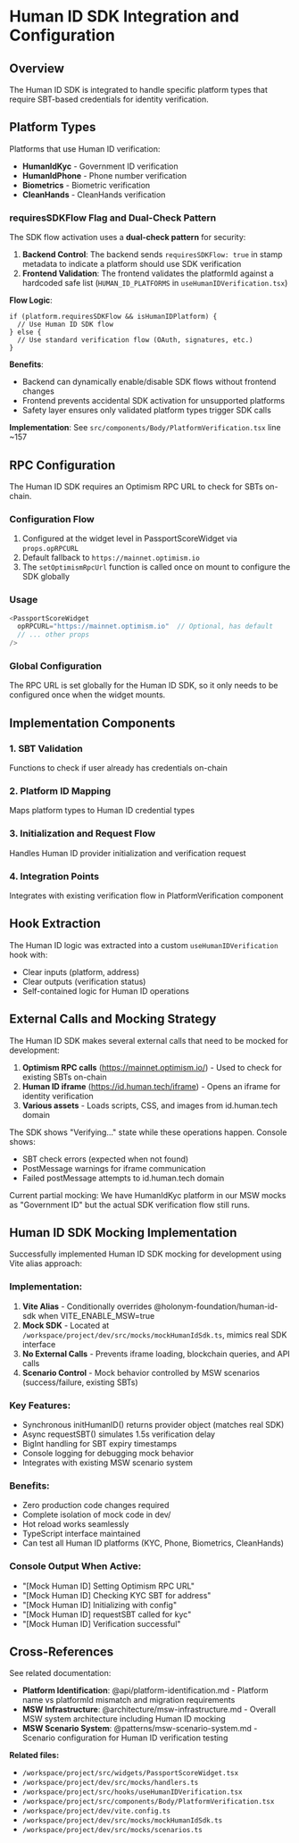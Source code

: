# Human ID SDK Integration and Configuration

## Overview

The Human ID SDK is integrated to handle specific platform types that require SBT-based credentials for identity verification.

## Platform Types

Platforms that use Human ID verification:

- **HumanIdKyc** - Government ID verification
- **HumanIdPhone** - Phone number verification
- **Biometrics** - Biometric verification
- **CleanHands** - CleanHands verification

### requiresSDKFlow Flag and Dual-Check Pattern

The SDK flow activation uses a **dual-check pattern** for security:

1. **Backend Control**: The backend sends `requiresSDKFlow: true` in stamp metadata to indicate a platform should use SDK verification
2. **Frontend Validation**: The frontend validates the platformId against a hardcoded safe list (`HUMAN_ID_PLATFORMS` in `useHumanIDVerification.tsx`)

**Flow Logic**:
```
if (platform.requiresSDKFlow && isHumanIDPlatform) {
  // Use Human ID SDK flow
} else {
  // Use standard verification flow (OAuth, signatures, etc.)
}
```

**Benefits**:
- Backend can dynamically enable/disable SDK flows without frontend changes
- Frontend prevents accidental SDK activation for unsupported platforms
- Safety layer ensures only validated platform types trigger SDK calls

**Implementation**: See `src/components/Body/PlatformVerification.tsx` line ~157

## RPC Configuration

The Human ID SDK requires an Optimism RPC URL to check for SBTs on-chain.

### Configuration Flow

1. Configured at the widget level in PassportScoreWidget via `props.opRPCURL`
2. Default fallback to `https://mainnet.optimism.io`
3. The `setOptimismRpcUrl` function is called once on mount to configure the SDK globally

### Usage

```typescript
<PassportScoreWidget
  opRPCURL="https://mainnet.optimism.io"  // Optional, has default
  // ... other props
/>
```

### Global Configuration

The RPC URL is set globally for the Human ID SDK, so it only needs to be configured once when the widget mounts.

## Implementation Components

### 1. SBT Validation

Functions to check if user already has credentials on-chain

### 2. Platform ID Mapping

Maps platform types to Human ID credential types

### 3. Initialization and Request Flow

Handles Human ID provider initialization and verification request

### 4. Integration Points

Integrates with existing verification flow in PlatformVerification component

## Hook Extraction

The Human ID logic was extracted into a custom `useHumanIDVerification` hook with:

- Clear inputs (platform, address)
- Clear outputs (verification status)
- Self-contained logic for Human ID operations

## External Calls and Mocking Strategy

The Human ID SDK makes several external calls that need to be mocked for development:

1. **Optimism RPC calls** (https://mainnet.optimism.io/) - Used to check for existing SBTs on-chain
2. **Human ID iframe** (https://id.human.tech/iframe) - Opens an iframe for identity verification
3. **Various assets** - Loads scripts, CSS, and images from id.human.tech domain

The SDK shows "Verifying..." state while these operations happen. Console shows:

- SBT check errors (expected when not found)
- PostMessage warnings for iframe communication
- Failed postMessage attempts to id.human.tech domain

Current partial mocking: We have HumanIdKyc platform in our MSW mocks as "Government ID" but the actual SDK verification flow still runs.

## Human ID SDK Mocking Implementation

Successfully implemented Human ID SDK mocking for development using Vite alias approach:

### Implementation:

1. **Vite Alias** - Conditionally overrides @holonym-foundation/human-id-sdk when VITE_ENABLE_MSW=true
2. **Mock SDK** - Located at `/workspace/project/dev/src/mocks/mockHumanIdSdk.ts`, mimics real SDK interface
3. **No External Calls** - Prevents iframe loading, blockchain queries, and API calls
4. **Scenario Control** - Mock behavior controlled by MSW scenarios (success/failure, existing SBTs)

### Key Features:

- Synchronous initHumanID() returns provider object (matches real SDK)
- Async requestSBT() simulates 1.5s verification delay
- BigInt handling for SBT expiry timestamps
- Console logging for debugging mock behavior
- Integrates with existing MSW scenario system

### Benefits:

- Zero production code changes required
- Complete isolation of mock code in dev/
- Hot reload works seamlessly
- TypeScript interface maintained
- Can test all Human ID platforms (KYC, Phone, Biometrics, CleanHands)

### Console Output When Active:

- "[Mock Human ID] Setting Optimism RPC URL"
- "[Mock Human ID] Checking KYC SBT for address"
- "[Mock Human ID] Initializing with config"
- "[Mock Human ID] requestSBT called for kyc"
- "[Mock Human ID] Verification successful"

## Cross-References

See related documentation:

- **Platform Identification**: @api/platform-identification.md - Platform name vs platformId mismatch and migration requirements
- **MSW Infrastructure**: @architecture/msw-infrastructure.md - Overall MSW system architecture including Human ID mocking
- **MSW Scenario System**: @patterns/msw-scenario-system.md - Scenario configuration for Human ID verification testing

**Related files:**

- `/workspace/project/src/widgets/PassportScoreWidget.tsx`
- `/workspace/project/dev/src/mocks/handlers.ts`
- `/workspace/project/src/hooks/useHumanIDVerification.tsx`
- `/workspace/project/src/components/Body/PlatformVerification.tsx`
- `/workspace/project/dev/vite.config.ts`
- `/workspace/project/dev/src/mocks/mockHumanIdSdk.ts`
- `/workspace/project/dev/src/mocks/scenarios.ts`